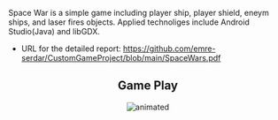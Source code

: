 Space War is a simple game including player ship, player shield, eneym ships, and laser fires objects. Applied technoliges include Android Studio(Java) and libGDX.
- URL for the detailed report: https://github.com/emre-serdar/CustomGameProject/blob/main/SpaceWars.pdf
<h2 align="center">Game Play</h2>
<p align="center">
  <img src="https://github.com/emre-serdar/CustomGameProject/blob/main/space.gif" alt="animated"  />
</p>
